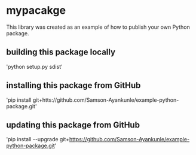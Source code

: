 # mypacakge
This library was created as an example of how to publish your own Python package.

## building this package locally
'python setup.py sdist'

## installing this package from GitHub
'pip install git+htts://github.com/Samson-Ayankunle/example-python-package.git'

## updating this package from GitHub
'pip install --upgrade git+https://github.com/Samson-Ayankunle/example-python-package.git'